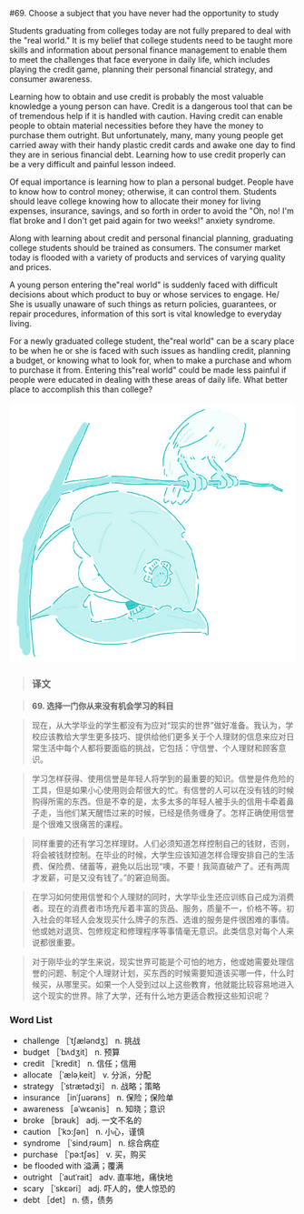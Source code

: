#69. Choose a subject that you have never had the opportunity to study

Students graduating from colleges today are not fully prepared to deal with the "real world." It is my belief that college students need to be taught more skills and information about personal finance management to enable them to meet the challenges that face everyone in daily life, which includes playing the credit game, planning their personal financial strategy, and consumer awareness.

Learning how to obtain and use credit is probably the most valuable knowledge a young person can have. Credit is a dangerous tool that can be of tremendous help if it is handled with caution. Having credit can enable people to obtain material necessities before they have the money to purchase them outright. But unfortunately, many, many young people get carried away with their handy plastic credit cards and awake one day to find they are in serious financial debt. Learning how to use credit properly can be a very difficult and painful lesson indeed.

Of equal importance is learning how to plan a personal budget. People have to know how to control money; otherwise, it can control them. Students should leave college knowing how to allocate their money for living expenses, insurance, savings, and so forth in order to avoid the "Oh, no! I'm flat broke and I don't get paid again for two weeks!" anxiety syndrome.

Along with learning about credit and personal financial planning, graduating college students should be trained as consumers. The consumer market today is flooded with a variety of products and services of varying quality and prices.

A young person entering the"real world" is suddenly faced with difficult decisions about which product to buy or whose services to engage. He/ She is usually unaware of such things as return policies, guarantees, or repair procedures, information of this sort is vital knowledge to everyday living.

For a newly graduated college student, the"real world" can be a scary place to be when he or she is faced with such issues as handling credit, planning a budget, or knowing what to look for, when to make a purchase and whom to purchase it from. Entering this"real world" could be made less painful if people were educated in dealing with these areas of daily life. What better place to accomplish this than college?

![](images/TOEFL-iBT-High-Score-Essays-069.jpg)

> ### 译文

> **69. 选择一门你从来没有机会学习的科目**

> 现在，从大学毕业的学生都没有为应对“现实的世界”做好准备。我认为，学校应该教给大学生更多技巧、提供给他们更多关于个人理财的信息来应对日常生活中每个人都将要面临的挑战，它包括：守信誉、个人理财和顾客意识。

> 学习怎样获得、使用信誉是年轻人将学到的最重要的知识。信誉是件危险的工具，但是如果小心使用则会帮很大的忙。有信誉的人可以在没有钱的时候购得所需的东西。但是不幸的是，太多太多的年轻人被手头的信用卡牵着鼻子走，当他们某天醒悟过来的时候，已经是债务缠身了。怎样正确使用信誉是个很难又很痛苦的课程。

> 同样重要的还有学习怎样理财。人们必须知道怎样控制自己的钱财，否则，将会被钱财控制。在毕业的时候，大学生应该知道怎样合理安排自己的生活费、保险费、储蓄等，避免以后出现“噢，不要！我简直破产了。还有两周才发薪，可是又没有钱了。”的窘迫局面。

> 在学习如何使用信誉和个人理财的同时，大学毕业生还应训练自己成为消费者。现在的消费者市场充斥着丰富的货品、服务，质量不一，价格不等。初入社会的年轻人会发现买什么牌子的东西、选谁的服务是件很困难的事情。他或她对退货、包修规定和修理程序等事情毫无意识。此类信息对每个人来说都很重要。

> 对于刚毕业的学生来说，现实世界可能是个可怕的地方，他或她需要处理信誉的问题、制定个人理财计划，买东西的时候需要知道该买哪一件，什么时候买，从哪里买。如果一个人受到过以上这些教育，他就能比较容易地进入这个现实的世界。除了大学，还有什么地方更适合教授这些知识呢？ 

### Word List

 * challenge ［ˈtʃæləndʒ］ n. 挑战
 * budget ［ˈbʌdʒit］ n. 预算
 * credit ［ˈkredit］ n. 信任；信用
 * allocate ［ˈæləˌkeit］ v. 分派，分配
 * strategy ［ˈstrætədʒi］ n. 战略；策略
 * insurance ［inˈʃuərəns］ n. 保险；保险单
 * awareness ［əˈwεənis］ n. 知晓；意识
 * broke ［brəuk］ adj. 一文不名的
 * caution ［ˈkɔ:ʃən］ n. 小心，谨慎
 * syndrome ［ˈsindˌrəum］ n. 综合病症
 * purchase ［ˈpə:tʃəs］ v. 买，购买
 * be flooded with 溢满；覆满
 * outright ［ˈautˈrait］ adv. 直率地，痛快地
 * scary ［ˈskεəri］ adj. 吓人的，使人惊恐的
 * debt ［det］ n. 债，债务
